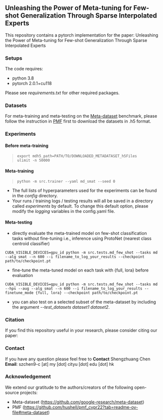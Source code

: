 

##  Unleashing the Power of Meta-tuning for Few-shot Generalization Through Sparse Interpolated Experts
This repository contains a pytorch implementation for the paper: Unleashing the Power of Meta-tuning for Few-shot Generalization Through Sparse Interpolated Experts
### Setups
The code requires:
- python 3.8
- pytorch 2.0.1+cu118

Please see *requirements.txt* for other required packages.

### Datasets

For meta-training and meta-testing on the [Meta-dataset](https://github.com/google-research/meta-dataset) benchmark, please follow the instruction in [PMF](https://github.com/hushell/pmf_cvpr22?tab=readme-ov-file#meta-dataset) first to download the datasets in .h5 format.

### Experiments
#### Before meta-training
> `export mdh5_path=PATH/TO/DOWNLOADED_METADATASET_h5Files`\
> `ulimit -n 50000` 
> 


#### Meta-training 
> 
> `python -m src.trainer --yaml md_smat --seed 0`

- The full lists of hyperparameters used for the experiments can be found in the *config* directory. 
- Your runs / training logs / testing results will all be saved in a directory called _experiments_ by default. To change this default option, please modify the _logging_ variables in the config.yaml file. 

#### Meta-testing 

- directly evaluate the meta-trained model on few-shot classification tasks without fine-tuning i.e., inference using ProtoNet (nearest class centroid classifier)

 ```
 CUDA_VISIBLE_DEVICES=gpu_id python -m src.tests.md_few_shot --tasks md --alg smat --n 600 --i filename_to_log_your_results --checkpoint path/to/checkpoint.pt
 ```

- fine-tune the meta-tuned model on each task with {full, lora} before evaluation
```
CUDA_VISIBLE_DEVICES=gpu_id python -m src.tests.md_few_shot --tasks md --hps --aug --alg smat --n 600 --i filename_to_log_your_results --finetune_mode {full, lora} --checkpoint path/to/checkpoint.pt
```
- you can also test on a selected subset of the meta-dataset by including the argument *--test_datasets dataset1 dataset2*. 


### Citation
If you find this repository useful in your research, please consider citing our paper:


### Contact
If you have any question please feel free to **Contact** Shengzhuang Chen **Email**: szchen9-c [at] my [dot] cityu [dot] edu [dot] hk  

### Acknowledgement
We extend our gratitude to the authors/creators of the following open-source projects: 
- Meta-dataset (https://github.com/google-research/meta-dataset)
- PMF (https://github.com/hushell/pmf_cvpr22?tab=readme-ov-file#meta-dataset)